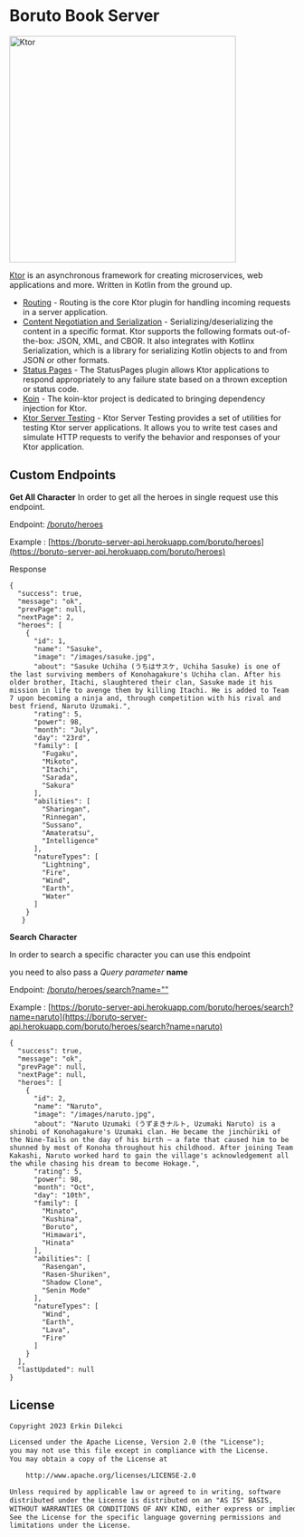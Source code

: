 # Boruto Book Server

<img src="https://repository-images.githubusercontent.com/40136600/f3f5fd00-c59e-11e9-8284-cb297d193133" alt="Ktor" width="400" style="max-width:100%;">


[Ktor](https://ktor.io/) is an asynchronous framework for creating microservices, web applications and more. Written in Kotlin from the ground up.

- [Routing](https://ktor.io/docs/routing-in-ktor.html) - Routing is the core Ktor plugin for handling incoming requests in a server application.
- [Content Negotiation and Serialization](https://ktor.io/docs/serialization.html) - Serializing/deserializing the content in a specific format. Ktor supports the following formats out-of-the-box: JSON, XML, and CBOR. It also integrates with Kotlinx Serialization, which is a library for serializing Kotlin objects to and from JSON or other formats.
- [Status Pages](https://ktor.io/docs/status-pages.html) - The StatusPages plugin allows Ktor applications to respond appropriately to any failure state based on a thrown exception or status code.
- [Koin](https://insert-koin.io/docs/reference/koin-ktor/ktor/) - The koin-ktor project is dedicated to bringing dependency injection for Ktor.
- [Ktor Server Testing](https://ktor.io/docs/testing.html) - Ktor Server Testing provides a set of utilities for testing Ktor server applications. It allows you to write test cases and simulate HTTP requests to verify the behavior and responses of your Ktor application.

## Custom Endpoints

**Get All Character**
In order to get all the heroes in single request use this endpoint.


Endpoint: [/boruto/heroes](/boruto/heroes)

Example : [https://boruto-server-api.herokuapp.com/boruto/heroes](https://boruto-server-api.herokuapp.com/boruto/heroes)

Response
```jsonc
{
  "success": true,
  "message": "ok",
  "prevPage": null,
  "nextPage": 2,
  "heroes": [
    {
      "id": 1,
      "name": "Sasuke",
      "image": "/images/sasuke.jpg",
      "about": "Sasuke Uchiha (うちはサスケ, Uchiha Sasuke) is one of the last surviving members of Konohagakure's Uchiha clan. After his older brother, Itachi, slaughtered their clan, Sasuke made it his mission in life to avenge them by killing Itachi. He is added to Team 7 upon becoming a ninja and, through competition with his rival and best friend, Naruto Uzumaki.",
      "rating": 5,
      "power": 98,
      "month": "July",
      "day": "23rd",
      "family": [
        "Fugaku",
        "Mikoto",
        "Itachi",
        "Sarada",
        "Sakura"
      ],
      "abilities": [
        "Sharingan",
        "Rinnegan",
        "Sussano",
        "Amateratsu",
        "Intelligence"
      ],
      "natureTypes": [
        "Lightning",
        "Fire",
        "Wind",
        "Earth",
        "Water"
      ]
    }
   }
```

**Search Character**

In order to search a specific character you can use this endpoint

you need to also pass a *Query parameter* **name**

Endpoint: [/boruto/heroes/search?name=""](https://boruto-server-api.herokuapp.com/boruto/heroes/search?name=ki)

Example : [https://boruto-server-api.herokuapp.com/boruto/heroes/search?name=naruto](https://boruto-server-api.herokuapp.com/boruto/heroes/search?name=naruto)

```jsonc
{
  "success": true,
  "message": "ok",
  "prevPage": null,
  "nextPage": null,
  "heroes": [
    {
      "id": 2,
      "name": "Naruto",
      "image": "/images/naruto.jpg",
      "about": "Naruto Uzumaki (うずまきナルト, Uzumaki Naruto) is a shinobi of Konohagakure's Uzumaki clan. He became the jinchūriki of the Nine-Tails on the day of his birth — a fate that caused him to be shunned by most of Konoha throughout his childhood. After joining Team Kakashi, Naruto worked hard to gain the village's acknowledgement all the while chasing his dream to become Hokage.",
      "rating": 5,
      "power": 98,
      "month": "Oct",
      "day": "10th",
      "family": [
        "Minato",
        "Kushina",
        "Boruto",
        "Himawari",
        "Hinata"
      ],
      "abilities": [
        "Rasengan",
        "Rasen-Shuriken",
        "Shadow Clone",
        "Senin Mode"
      ],
      "natureTypes": [
        "Wind",
        "Earth",
        "Lava",
        "Fire"
      ]
    }
  ],
  "lastUpdated": null
}
```

## License
```xml
Copyright 2023 Erkin Dilekci

Licensed under the Apache License, Version 2.0 (the "License");
you may not use this file except in compliance with the License.
You may obtain a copy of the License at

    http://www.apache.org/licenses/LICENSE-2.0

Unless required by applicable law or agreed to in writing, software
distributed under the License is distributed on an "AS IS" BASIS,
WITHOUT WARRANTIES OR CONDITIONS OF ANY KIND, either express or implied.
See the License for the specific language governing permissions and
limitations under the License.
```
